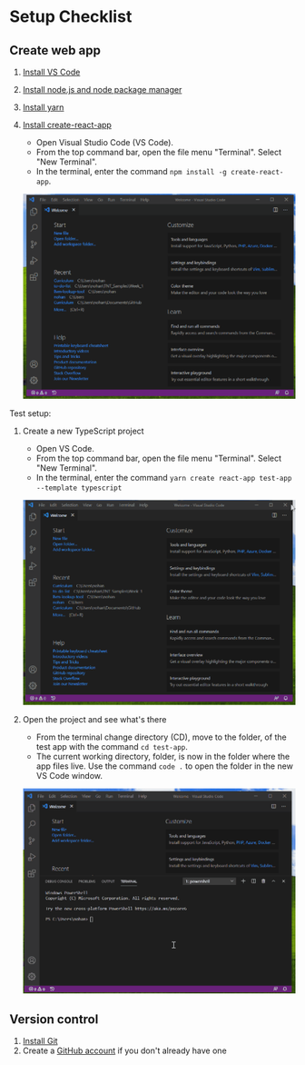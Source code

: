 # Setup Checklist

## Create web app

1. [Install VS Code](https://code.visualstudio.com/)
2. [Install node.js and node package manager](https://nodejs.org/en/download/)
3. [Install yarn](https://legacy.yarnpkg.com/en/)
4. [Install create-react-app](https://create-react-app.dev/docs/adding-typescript/)
    * Open Visual Studio Code (VS Code).
    * From the top command bar, open the file menu "Terminal". Select "New Terminal".
    * In the terminal, enter the command `npm install -g create-react-app`.

    ![Installing create-react-app](InstallCreateReactAppSmall.gif)

Test setup:

1. Create a new TypeScript project
    * Open VS Code.
    * From the top command bar, open the file menu "Terminal". Select "New Terminal".
    * In the terminal, enter the command `yarn create react-app test-app --template typescript`

    ![Testing create React app](CreateReactAppTestSmall.gif)
2.  Open the project and see what's there
    * From the terminal change directory (CD), move to the folder, of the test app with the command `cd test-app`.
    * The current working directory, folder, is now in the folder where the app files live. Use the command `code .` to open the folder in the new VS Code window.

    ![Opening React app](OpenCreateReactAppSmall.gif)

## Version control

1. [Install Git](https://git-scm.com/downloads)
4. Create a [GitHub account](http://github.com/join) if you don't already have one
